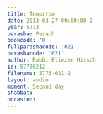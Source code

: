 ```yaml
---
title: Tomorrow
date: 2013-03-27 00:00:00 Z
year: 5773
parasha: Pesach
bookcode: '0'
fullparashacode: '021'
parashacode: '021'
author: Rabbi Eliezer Hirsch
id: 57730212
filename: 5773-021-2
layout: audio
moment: Second day
shabbat: 
occasion: 
---
```


